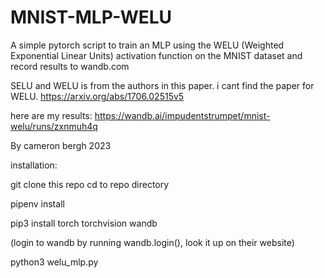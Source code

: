 # MNIST-MLP-WELU
A simple pytorch script to train an MLP using the WELU (Weighted Exponential Linear Units) activation function on the MNIST dataset and record results to wandb.com

SELU and WELU is from the authors in this paper. i cant find the paper for WELU. https://arxiv.org/abs/1706.02515v5

here are my results: https://wandb.ai/impudentstrumpet/mnist-welu/runs/zxnmuh4q

By cameron bergh 2023


installation:

git clone this repo
cd to repo directory

pipenv install

pip3 install torch torchvision wandb

(login to wandb by running wandb.login(), look it up on their website)

python3 welu_mlp.py

